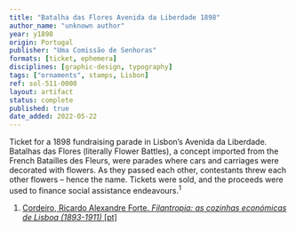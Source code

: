 ```yaml
---
title: "Batalha das Flores Avenida da Liberdade 1898"
author_name: "unknown author"
year: y1898
origin: Portugal
publisher: "Uma Comissão de Senhoras"
formats: [ticket, ephemera]
disciplines: [graphic-design, typography]
tags: ["ornaments", stamps, Lisbon]
ref: sol-511-0000
layout: artifact
status: complete
published: true
date_added: 2022-05-22
---
```


Ticket for a 1898 fundraising parade in Lisbon’s Avenida da Liberdade. Batalhas das Flores (literally Flower Battles), a concept imported from the French Batailles des Fleurs, were parades where cars and carriages were decorated with flowers. As they passed each other, contestants threw each other flowers – hence the name. Tickets were sold, and the proceeds were used to finance social assistance endeavours.<sup>1</sup>

<ol class="footnotes">
<li><a class="fn-link" href="https://1library.org/article/a-batalha-de-flores-na-avenida-da-liberdade.yd2p66gq">Cordeiro, Ricardo Alexandre Forte. <cite>Filantropia: as cozinhas económicas de Lisboa (1893-1911)</cite> [pt]</a></li>
</ol>
